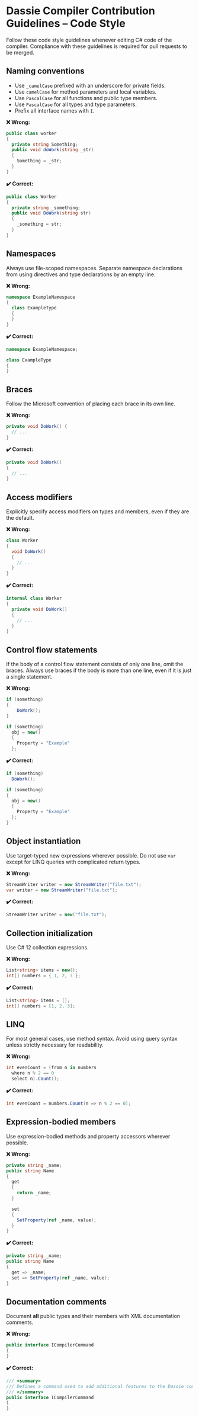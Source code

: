 # Dassie Compiler Contribution Guidelines – Code Style

Follow these code style guidelines whenever editing C# code of the compiler. Compliance with these guidelines is required for pull requests to be merged.

## Naming conventions
- Use ``_camelCase`` prefixed with an underscore for private fields.
- Use ``camelCase`` for method parameters and local variables.
- Use ``PascalCase`` for all functions and public type members.
- Use ``PascalCase`` for all types and type parameters.
- Prefix all interface names with ``I``.

**❌ Wrong:**
````csharp
public class worker
{
  private string Something;
  public void doWork(string _str)
  {
    Something = _str;
  }
}
````

**✔️ Correct:**
````csharp
public class Worker
{
  private string _something;
  public void DoWork(string str)
  {
    _something = str;
  }
}
````

## Namespaces
Always use file-scoped namespaces. Separate namespace declarations from using directives and type declarations by an empty line.

**❌ Wrong:**
````csharp
namespace ExampleNamespace
{
  class ExampleType
  {
  }
}
````

**✔️ Correct:**
````csharp
namespace ExampleNamespace;

class ExampleType
{
}
````

## Braces
Follow the Microsoft convention of placing each brace in its own line.

**❌ Wrong:**
````csharp
private void DoWork() {
  // ...
}
````

**✔️ Correct:**
````csharp
private void DoWork()
{
  // ...
}
````

## Access modifiers
Explicitly specify access modifiers on types and members, even if they are the default.

**❌ Wrong:**
````csharp
class Worker
{
  void DoWork()
  {
    // ...
  }
}
````

**✔️ Correct:**
````csharp
internal class Worker
{
  private void DoWork()
  {
    // ...
  }
}
````

## Control flow statements
If the body of a control flow statement consists of only one line, omit the braces. Always use braces if the body is more than one line, even if it is just a single statement.

**❌ Wrong:**
````csharp
if (something)
{
    DoWork();
}

if (something)
  obj = new()
  {
    Property = "Example"
  };
````

**✔️ Correct:**
````csharp
if (something)
  DoWork();

if (something)
{
  obj = new()
  {
    Property = "Example"
  };
}
````

## Object instantiation
Use target-typed new expressions wherever possible. Do not use ``var`` except for LINQ queries with complicated return types.

**❌ Wrong:**
````csharp
StreamWriter writer = new StreamWriter("file.txt");
var writer = new StreamWriter("file.txt");
````

**✔️ Correct:**
````csharp
StreamWriter writer = new("file.txt");
````

## Collection initialization
Use C# 12 collection expressions.

**❌ Wrong:**
````csharp
List<string> items = new();
int[] numbers = { 1, 2, 3 };
````

**✔️ Correct:**
````csharp
List<string> items = [];
int[] numbers = [1, 2, 3];
````

## LINQ
For most general cases, use method syntax. Avoid using query syntax unless strictly necessary for readability.

**❌ Wrong:**
````csharp
int evenCount = (from n in numbers
  where n % 2 == 0
  select n).Count();
````

**✔️ Correct:**
````csharp
int evenCount = numbers.Count(n => n % 2 == 0);
````

## Expression-bodied members
Use expression-bodied methods and property accessors wherever possible.

**❌ Wrong:**
````csharp
private string _name;
public string Name
{
  get
  {
    return _name;
  }

  set
  {
    SetProperty(ref _name, value);
  }
}
````

**✔️ Correct:**
````csharp
private string _name;
public string Name
{
  get => _name;
  set => SetProperty(ref _name, value);
}
````

## Documentation comments
Document **all** public types and their members with XML documentation comments.

**❌ Wrong:**
````csharp
public interface ICompilerCommand
{
}
````

**✔️ Correct:**
````csharp
/// <summary>
/// Defines a command used to add additional features to the Dassie compiler.
/// </summary>
public interface ICompilerCommand
{
}
````
